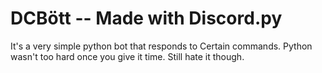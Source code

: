 # DCBött -- Made with Discord.py
It's a very simple python bot that responds to Certain commands. Python wasn't too hard once you give it time. Still hate it though.
